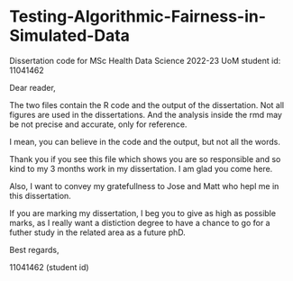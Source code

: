 # Testing-Algorithmic-Fairness-in-Simulated-Data
Dissertation code for MSc Health Data Science 2022-23 UoM
student id: 11041462

Dear reader,

The two files contain the R code and the output of the dissertation. Not all figures are used in the dissertations. And the analysis inside the rmd may be not precise and accurate, only for reference. 

I mean, you can believe in the code and the output, but not all the words.

Thank you if you see this file which shows you are so responsible and so kind to my 3 months work in my dissertation. I am glad you come here.

Also, I want to convey my gratefullness to Jose and Matt who hepl me in this dissertation.

If you are marking my dissertation, I beg you to give as high as possible marks, as I really want a distiction degree to have a chance to go for a futher study in the related area as a future phD.

Best regards,

11041462 (student id)
